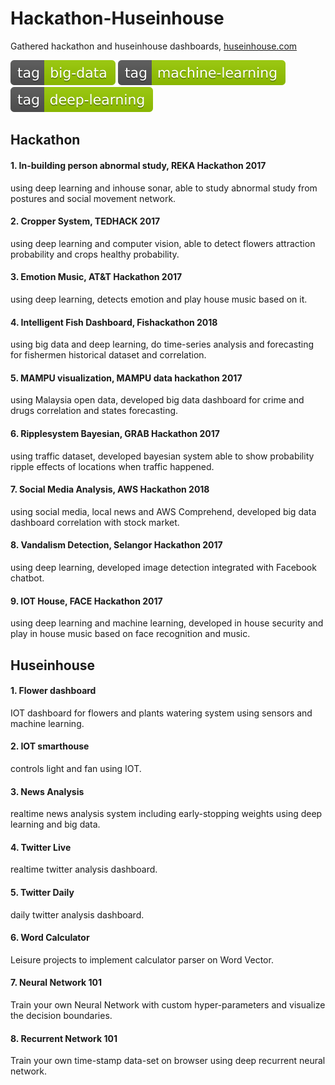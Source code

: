 # Hackathon-Huseinhouse
Gathered hackathon and huseinhouse dashboards, [huseinhouse.com](http://huseinhouse.com)

![alt text](tags/tag-big--data-green.svg)
![alt text](tags/tag-machine--learning-green.svg)
![alt text](tags/tag-deep--learning-green.svg)

## Hackathon

#### 1. In-building person abnormal study, REKA Hackathon 2017

using deep learning and inhouse sonar, able to study abnormal study from postures and social movement network.

#### 2. Cropper System, TEDHACK 2017

using deep learning and computer vision, able to detect flowers attraction probability and crops healthy probability.

#### 3. Emotion Music, AT&T Hackathon 2017

using deep learning, detects emotion and play house music based on it.

#### 4. Intelligent Fish Dashboard, Fishackathon 2018

using big data and deep learning, do time-series analysis and forecasting for fishermen historical dataset and correlation.

#### 5. MAMPU visualization, MAMPU data hackathon 2017

using Malaysia open data, developed big data dashboard for crime and drugs correlation and states forecasting.

#### 6. Ripplesystem Bayesian, GRAB Hackathon 2017

using traffic dataset, developed bayesian system able to show probability ripple effects of locations when traffic happened.

#### 7. Social Media Analysis, AWS Hackathon 2018

using social media, local news and AWS Comprehend, developed big data dashboard correlation with stock market.

#### 8. Vandalism Detection, Selangor Hackathon 2017

using deep learning, developed image detection integrated with Facebook chatbot.

#### 9. IOT House, FACE Hackathon 2017

using deep learning and machine learning, developed in house security and play in house music based on face recognition and music.

## Huseinhouse

#### 1. Flower dashboard

IOT dashboard for flowers and plants watering system using sensors and machine learning.

#### 2. IOT smarthouse

controls light and fan using IOT.

#### 3. News Analysis

realtime news analysis system including early-stopping weights using deep learning and big data.

#### 4. Twitter Live

realtime twitter analysis dashboard.

#### 5. Twitter Daily

daily twitter analysis dashboard.

#### 6. Word Calculator

Leisure projects to implement calculator parser on Word Vector.

#### 7. Neural Network 101

Train your own Neural Network with custom hyper-parameters and visualize the decision boundaries.

#### 8. Recurrent Network 101

Train your own time-stamp data-set on browser using deep recurrent neural network.
